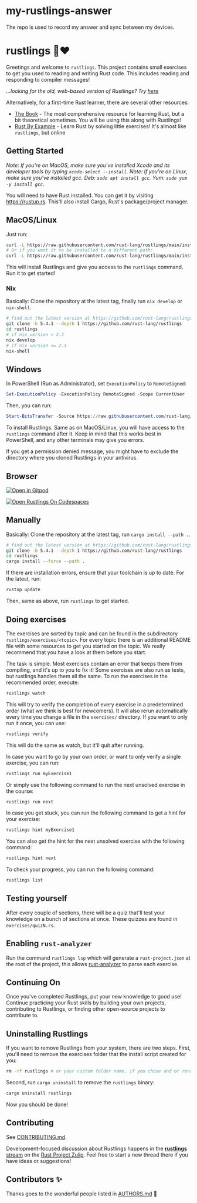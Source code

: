 # my-rustlings-answer
The repo is used to record my answer and sync between my devices.

# rustlings 🦀❤️

Greetings and welcome to `rustlings`. This project contains small exercises to get you used to reading and writing Rust code. This includes reading and responding to compiler messages!

_...looking for the old, web-based version of Rustlings? Try [here](https://github.com/rust-lang/rustlings/tree/rustlings-1)_

Alternatively, for a first-time Rust learner, there are several other resources:

- [The Book](https://doc.rust-lang.org/book/index.html) - The most comprehensive resource for learning Rust, but a bit theoretical sometimes. You will be using this along with Rustlings!
- [Rust By Example](https://doc.rust-lang.org/rust-by-example/index.html) - Learn Rust by solving little exercises! It's almost like `rustlings`, but online

## Getting Started

_Note: If you're on MacOS, make sure you've installed Xcode and its developer tools by typing `xcode-select --install`._
_Note: If you're on Linux, make sure you've installed gcc. Deb: `sudo apt install gcc`. Yum: `sudo yum -y install gcc`._

You will need to have Rust installed. You can get it by visiting https://rustup.rs. This'll also install Cargo, Rust's package/project manager.

## MacOS/Linux

Just run:

```bash
curl -L https://raw.githubusercontent.com/rust-lang/rustlings/main/install.sh | bash
# Or if you want it to be installed to a different path:
curl -L https://raw.githubusercontent.com/rust-lang/rustlings/main/install.sh | bash -s mypath/
```

This will install Rustlings and give you access to the `rustlings` command. Run it to get started!

### Nix

Basically: Clone the repository at the latest tag, finally run `nix develop` or `nix-shell`.

```bash
# find out the latest version at https://github.com/rust-lang/rustlings/releases/latest (on edit 5.4.1)
git clone -b 5.4.1 --depth 1 https://github.com/rust-lang/rustlings
cd rustlings
# if nix version > 2.3
nix develop
# if nix version <= 2.3
nix-shell
```

## Windows

In PowerShell (Run as Administrator), set `ExecutionPolicy` to `RemoteSigned`:

```ps1
Set-ExecutionPolicy -ExecutionPolicy RemoteSigned -Scope CurrentUser
```

Then, you can run:

```ps1
Start-BitsTransfer -Source https://raw.githubusercontent.com/rust-lang/rustlings/main/install.ps1 -Destination $env:TMP/install_rustlings.ps1; Unblock-File $env:TMP/install_rustlings.ps1; Invoke-Expression $env:TMP/install_rustlings.ps1
```

To install Rustlings. Same as on MacOS/Linux, you will have access to the `rustlings` command after it. Keep in mind that this works best in PowerShell, and any other terminals may give you errors.

If you get a permission denied message, you might have to exclude the directory where you cloned Rustlings in your antivirus.

## Browser

[![Open in Gitpod](https://gitpod.io/button/open-in-gitpod.svg)](https://gitpod.io/#https://github.com/rust-lang/rustlings)

[![Open Rustlings On Codespaces](https://github.com/codespaces/badge.svg)](https://github.com/codespaces/new/?repo=rust-lang%2Frustlings&ref=main)

## Manually

Basically: Clone the repository at the latest tag, run `cargo install --path .`.

```bash
# find out the latest version at https://github.com/rust-lang/rustlings/releases/latest (on edit 5.4.1)
git clone -b 5.4.1 --depth 1 https://github.com/rust-lang/rustlings
cd rustlings
cargo install --force --path .
```

If there are installation errors, ensure that your toolchain is up to date. For the latest, run:

```bash
rustup update
```

Then, same as above, run `rustlings` to get started.

## Doing exercises

The exercises are sorted by topic and can be found in the subdirectory `rustlings/exercises/<topic>`. For every topic there is an additional README file with some resources to get you started on the topic. We really recommend that you have a look at them before you start.

The task is simple. Most exercises contain an error that keeps them from compiling, and it's up to you to fix it! Some exercises are also run as tests, but rustlings handles them all the same. To run the exercises in the recommended order, execute:

```bash
rustlings watch
```

This will try to verify the completion of every exercise in a predetermined order (what we think is best for newcomers). It will also rerun automatically every time you change a file in the `exercises/` directory. If you want to only run it once, you can use:

```bash
rustlings verify
```

This will do the same as watch, but it'll quit after running.

In case you want to go by your own order, or want to only verify a single exercise, you can run:

```bash
rustlings run myExercise1
```

Or simply use the following command to run the next unsolved exercise in the course:

```bash
rustlings run next
```

In case you get stuck, you can run the following command to get a hint for your
exercise:

```bash
rustlings hint myExercise1
```

You can also get the hint for the next unsolved exercise with the following command:

```bash
rustlings hint next
```

To check your progress, you can run the following command:

```bash
rustlings list
```

## Testing yourself

After every couple of sections, there will be a quiz that'll test your knowledge on a bunch of sections at once. These quizzes are found in `exercises/quizN.rs`.

## Enabling `rust-analyzer`

Run the command `rustlings lsp` which will generate a `rust-project.json` at the root of the project, this allows [rust-analyzer](https://rust-analyzer.github.io/) to parse each exercise.

## Continuing On

Once you've completed Rustlings, put your new knowledge to good use! Continue practicing your Rust skills by building your own projects, contributing to Rustlings, or finding other open-source projects to contribute to.

## Uninstalling Rustlings

If you want to remove Rustlings from your system, there are two steps. First, you'll need to remove the exercises folder that the install script created
for you:

```bash
rm -rf rustlings # or your custom folder name, if you chose and or renamed it
```

Second, run `cargo uninstall` to remove the `rustlings` binary:

```bash
cargo uninstall rustlings
```

Now you should be done!

## Contributing

See [CONTRIBUTING.md](./CONTRIBUTING.md).

Development-focused discussion about Rustlings happens in the [**rustlings** stream](https://rust-lang.zulipchat.com/#narrow/stream/334454-rustlings)
on the [Rust Project Zulip](https://rust-lang.zulipchat.com). Feel free to start a new thread there
if you have ideas or suggestions!

## Contributors ✨

Thanks goes to the wonderful people listed in [AUTHORS.md](./AUTHORS.md) 🎉
